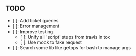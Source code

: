 ## TODO
- [ ]: Add ticket queries
- [ ]: Error management
- [ ]: Improve testing
  - [ ]: Unify all 'script' steps from travis in tox
  - [ ]: Use mock to fake request
- [ ]: Search some lib like getops for bash to manage args
